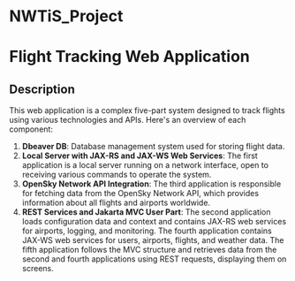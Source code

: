 # NWTiS_Project
# Flight Tracking Web Application

## Description
This web application is a complex five-part system designed to track flights using various technologies and APIs. Here's an overview of each component:

1. **Dbeaver DB**: Database management system used for storing flight data.
2. **Local Server with JAX-RS and JAX-WS Web Services**: The first application is a local server running on a network interface, open to receiving various commands to operate the system.
3. **OpenSky Network API Integration**: The third application is responsible for fetching data from the OpenSky Network API, which provides information about all flights and airports worldwide.
4. **REST Services and Jakarta MVC User Part**: The second application loads configuration data and context and contains JAX-RS web services for airports, logging, and monitoring. The fourth application contains JAX-WS web services for users, airports, flights, and weather data. The fifth application follows the MVC structure and retrieves data from the second and fourth applications using REST requests, displaying them on screens.
